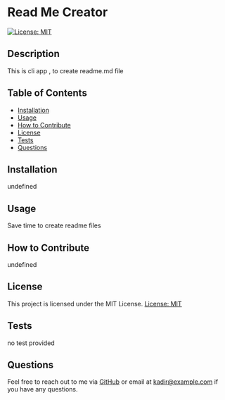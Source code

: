 
# Read Me Creator
[![License: MIT](https://img.shields.io/badge/License-MIT-yellow.svg)](https://opensource.org/licenses/MIT)

## Description
This is cli app , to create readme.md file

## Table of Contents
- [Installation](#installation)
- [Usage](#usage)
- [How to Contribute](#how-to-contribute)
- [License](#license)
- [Tests](#tests)
- [Questions](#questions)

## Installation
undefined

## Usage
Save time to create readme files

## How to Contribute
undefined

## License
This project is licensed under the MIT License.
[License: MIT](https://opensource.org/licenses/MIT)

## Tests
no test provided

## Questions
Feel free to reach out to me via [GitHub](https://github.com/kadirbalkaya10) or email at kadir@example.com if you have any questions.
